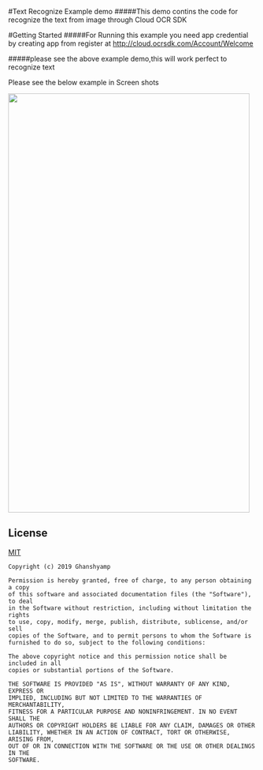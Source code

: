 #Text Recognize Example demo
#####This demo contins the code for recognize the text from image through Cloud OCR SDK

#Getting Started
#####For Running this example you need app credential by creating app from register at http://cloud.ocrsdk.com/Account/Welcome 

#####please see the above example demo,this will work perfect to recognize text


Please see the below example in Screen shots

<img src="https://raw.githubusercontent.com/ghanshyam34/TextRecognizeApiExample/master/Screenshot_20190814_130836_com.twende.jpg" data-canonical-src="https://raw.githubusercontent.com/ghanshyam34/TextRecognizeApiExample/master/Screenshot_20190814_130836_com.twende.jpg" width="490" height="850" />



## License
[MIT](https://github.com/ghanshyam34/TextRecognizeApiExample/blob/master/LICENSE)

```
Copyright (c) 2019 Ghanshyamp

Permission is hereby granted, free of charge, to any person obtaining a copy
of this software and associated documentation files (the "Software"), to deal
in the Software without restriction, including without limitation the rights
to use, copy, modify, merge, publish, distribute, sublicense, and/or sell
copies of the Software, and to permit persons to whom the Software is
furnished to do so, subject to the following conditions:

The above copyright notice and this permission notice shall be included in all
copies or substantial portions of the Software.

THE SOFTWARE IS PROVIDED "AS IS", WITHOUT WARRANTY OF ANY KIND, EXPRESS OR
IMPLIED, INCLUDING BUT NOT LIMITED TO THE WARRANTIES OF MERCHANTABILITY,
FITNESS FOR A PARTICULAR PURPOSE AND NONINFRINGEMENT. IN NO EVENT SHALL THE
AUTHORS OR COPYRIGHT HOLDERS BE LIABLE FOR ANY CLAIM, DAMAGES OR OTHER
LIABILITY, WHETHER IN AN ACTION OF CONTRACT, TORT OR OTHERWISE, ARISING FROM,
OUT OF OR IN CONNECTION WITH THE SOFTWARE OR THE USE OR OTHER DEALINGS IN THE
SOFTWARE.
```
